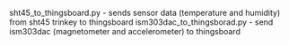 sht45_to_thingsboard.py - sends sensor data (temperature and humidity) from sht45 trinkey to thingsboard
ism303dac_to_thingsborad.py - send ism303dac (magnetometer and accelerometer) to thingsboard
